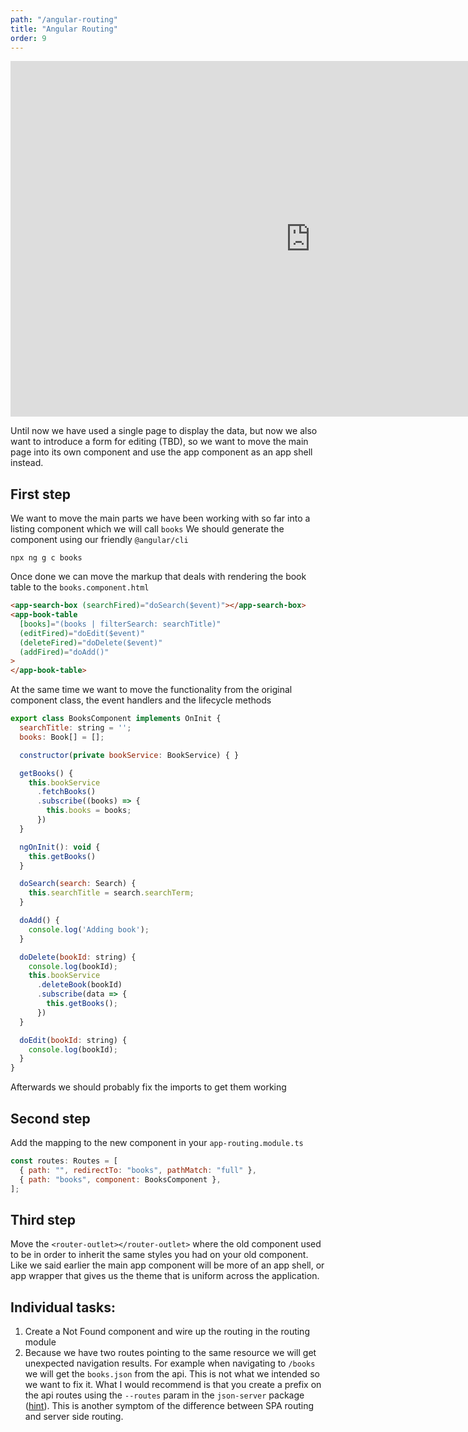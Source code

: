 ```yaml
---
path: "/angular-routing"
title: "Angular Routing"
order: 9
---
```


<iframe src="https://docs.google.com/presentation/d/1S0oeGdqfWH1t5h-3kF7fG3PL4Ys3zqoDgNEk4F4Ei78/embed?start=false&loop=false&delayms=30000" frameborder="0" width="960" height="569" allowfullscreen="true" mozallowfullscreen="true" webkitallowfullscreen="true"></iframe>

Until now we have used a single page to display the data, but now we also want to introduce
a form for editing (TBD), so we want to move the main page into its own component and use the
app component as an app shell instead.

## First step
We want to move the main parts we have been working with so far into a listing component which we will call `books`
We should generate the component using our friendly `@angular/cli`

`npx ng g c books`

Once done we can move the markup that deals with rendering the book table to the `books.component.html`

```html
<app-search-box (searchFired)="doSearch($event)"></app-search-box>
<app-book-table
  [books]="(books | filterSearch: searchTitle)"
  (editFired)="doEdit($event)"
  (deleteFired)="doDelete($event)"
  (addFired)="doAdd()"
>
</app-book-table>
```

At the same time we want to move the functionality from the original component class, the event handlers and the lifecycle methods

```javascript
export class BooksComponent implements OnInit {
  searchTitle: string = '';
  books: Book[] = [];

  constructor(private bookService: BookService) { }

  getBooks() {
    this.bookService
      .fetchBooks()
      .subscribe((books) => {
        this.books = books;
      })
  }

  ngOnInit(): void {
    this.getBooks()
  }

  doSearch(search: Search) {
    this.searchTitle = search.searchTerm;
  }

  doAdd() {
    console.log('Adding book');
  }

  doDelete(bookId: string) {
    console.log(bookId);
    this.bookService
      .deleteBook(bookId)
      .subscribe(data => {
        this.getBooks();
      })
  }

  doEdit(bookId: string) {
    console.log(bookId);
  }
}
```

Afterwards we should probably fix the imports to get them working

## Second step

Add the mapping to the new component in your `app-routing.module.ts`

```javascript
const routes: Routes = [
  { path: "", redirectTo: "books", pathMatch: "full" },
  { path: "books", component: BooksComponent },
];
```

## Third step
Move the `<router-outlet></router-outlet>` where the old component used to be in order to inherit the same
styles you had on your old component. Like we said earlier the main app component will be more of an app shell,
or app wrapper that gives us the theme that is uniform across the application.

## Individual tasks:
1) Create a Not Found component and wire up the routing in the routing module
2) Because we have two routes pointing to the same resource we will get unexpected navigation results. For example when navigating to `/books` we
will get the `books.json` from the api. This is not what we intended so we want to fix it. What I would recommend is that you create a prefix on the
api routes using the `--routes` param in the `json-server` package ([hint](https://github.com/typicode/json-server#add-custom-routes)). This is another
symptom of the difference between SPA routing and server side routing.
